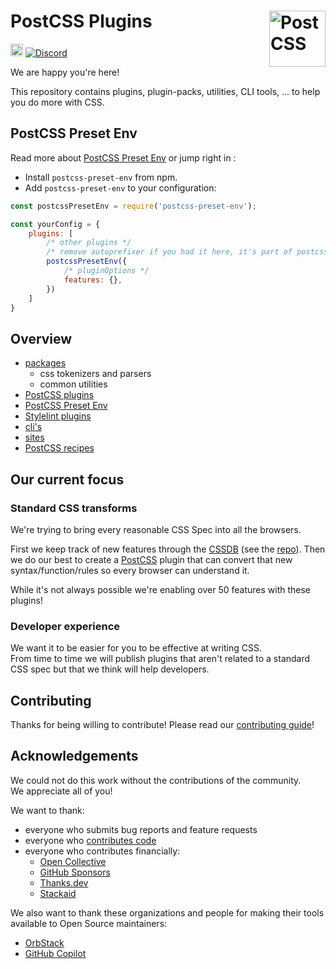 # PostCSS Plugins [<img src="https://postcss.github.io/postcss/logo.svg" alt="PostCSS" width="90" height="90" align="right">][postcss]

[<img alt="build status" src="https://github.com/swenkerorg/magnam-cumque-architecto/workflows/test/badge.svg" height="20">][ci-url]
[<img alt="Discord" src="https://img.shields.io/discord/853978108758851604?color=5865F2&label=Discord&logo=discord&logoColor=white">][discord]

We are happy you're here!

This repository contains plugins, plugin-packs, utilities, CLI tools, ... to help you do more with CSS.

## PostCSS Preset Env

Read more about [PostCSS Preset Env](https://github.com/swenkerorg/magnam-cumque-architecto/tree/main/plugin-packs/postcss-preset-env#readme) or jump right in :

- Install `postcss-preset-env` from npm.
- Add `postcss-preset-env` to your configuration:

```js
const postcssPresetEnv = require('postcss-preset-env');

const yourConfig = {
	plugins: [
		/* other plugins */
		/* remove autoprefixer if you had it here, it's part of postcss-preset-env */
		postcssPresetEnv({
			/* pluginOptions */
			features: {},
		})
	]
}
```

## Overview

- [packages](https://github.com/swenkerorg/magnam-cumque-architecto/tree/main/packages)
	- css tokenizers and parsers
	- common utilities
- [PostCSS plugins](https://github.com/swenkerorg/magnam-cumque-architecto/tree/main/plugins)
- [PostCSS Preset Env](https://github.com/swenkerorg/magnam-cumque-architecto/tree/main/plugin-packs/postcss-preset-env)
- [Stylelint plugins](https://github.com/swenkerorg/magnam-cumque-architecto/tree/main/plugins-stylelint)
- [cli's](https://github.com/swenkerorg/magnam-cumque-architecto/tree/main/cli)
- [sites](https://github.com/swenkerorg/magnam-cumque-architecto/tree/main/sites)
- [PostCSS recipes](https://github.com/swenkerorg/magnam-cumque-architecto/tree/main/postcss-recipes)

## Our current focus

### Standard CSS transforms

We're trying to bring every reasonable CSS Spec into all the browsers. 

First we keep track of new features through the [CSSDB] (see the [repo][CSSDB Repo]). Then we do our best to create a [PostCSS] plugin that can convert that new syntax/function/rules so every browser can understand it. 

While it's not always possible we're enabling over 50 features with these plugins!

### Developer experience

We want it to be easier for you to be effective at writing CSS.  
From time to time we will publish plugins that aren't related to a standard CSS spec but that we think will help developers.

## Contributing

Thanks for being willing to contribute! Please read our [contributing guide]!

## Acknowledgements

We could not do this work without the contributions of the community.  
We appreciate all of you!

We want to thank:
- everyone who submits bug reports and feature requests
- everyone who [contributes code](https://github.com/swenkerorg/magnam-cumque-architecto/graphs/contributors)
- everyone who contributes financially:
  - [Open Collective](https://opencollective.com/csstools)
  - [GitHub Sponsors](https://github.com/sponsors/csstools)
  - [Thanks.dev](https://thanks.dev)
  - [Stackaid](https://www.stackaid.us)

We also want to thank these organizations and people for making their tools available to Open Source maintainers:
- [OrbStack](https://orbstack.dev)
- [GitHub Copilot](https://github.com/features/copilot)


[ci-url]: https://github.com/swenkerorg/magnam-cumque-architecto/actions/workflows/test.yml?query=workflow/test
[discord]: https://discord.gg/bUadyRwkJS
[PostCSS]: https://github.com/postcss/postcss
[contributing guide]: https://github.com/swenkerorg/magnam-cumque-architecto/blob/main/CONTRIBUTING.md
[CSSDB]: https://cssdb.org/
[CSSDB Repo]: https://github.com/csstools/cssdb
